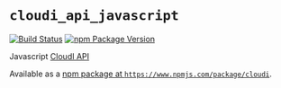 `cloudi_api_javascript`
=======================

[![Build Status](https://travis-ci.org/CloudI/cloudi_api_javascript.png)](https://travis-ci.org/CloudI/cloudi_api_javascript)
[![npm Package Version](https://img.shields.io/npm/v/cloudi.svg?maxAge=2592000)](https://www.npmjs.com/package/cloudi)

Javascript [CloudI API](http://cloudi.org/api.html#1_Intro)

Available as a [npm package at `https://www.npmjs.com/package/cloudi`](https://www.npmjs.com/package/cloudi).


